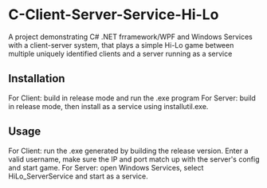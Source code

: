 # C-Client-Server-Service-Hi-Lo
A project demonstrating C# .NET frramework/WPF and Windows Services with a client-server system, 
that plays a simple Hi-Lo game between multiple uniquely identified clients and a server running as a service

## Installation
For Client: build in release mode and run the .exe program
For Server: build in release mode, then install as a service using installutil.exe. 

## Usage
For Client: run the .exe generated by building the release version. Enter a valid username, make sure the IP and port match up with the server's config and start game.
For Server: open Windows Services, select HiLo_ServerService and start as a service. 
